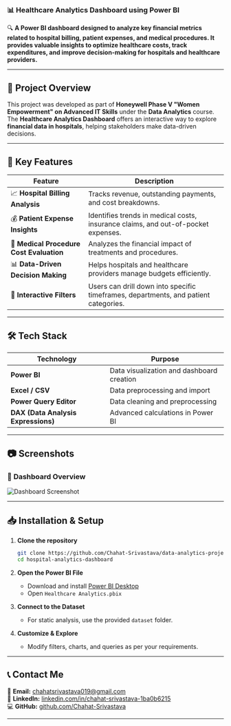 ### 📊 **Healthcare Analytics Dashboard using Power BI**  

🔍 **A Power BI dashboard designed to analyze key financial metrics related to hospital billing, patient expenses, and medical procedures. It provides valuable insights to optimize healthcare costs, track expenditures, and improve decision-making for hospitals and healthcare providers.**  

---  

## 🚀 **Project Overview**  

This project was developed as part of **Honeywell Phase V "Women Empowerment" on Advanced IT Skills** under the **Data Analytics** course. The **Healthcare Analytics Dashboard** offers an interactive way to explore **financial data in hospitals**, helping stakeholders make data-driven decisions.  

---

## 🏥 **Key Features**  

| Feature | Description |
|---------|------------|
| 📈 **Hospital Billing Analysis** | Tracks revenue, outstanding payments, and cost breakdowns. |
| 💰 **Patient Expense Insights** | Identifies trends in medical costs, insurance claims, and out-of-pocket expenses. |
| 🏥 **Medical Procedure Cost Evaluation** | Analyzes the financial impact of treatments and procedures. |
| 📊 **Data-Driven Decision Making** | Helps hospitals and healthcare providers manage budgets efficiently. |
| 🔄 **Interactive Filters** | Users can drill down into specific timeframes, departments, and patient categories. |

---

## 🛠 **Tech Stack**  

| Technology | Purpose |
|------------|---------|
| **Power BI** | Data visualization and dashboard creation |
| **Excel / CSV** | Data preprocessing and import |
| **Power Query Editor** | Data cleaning and preprocessing |
| **DAX (Data Analysis Expressions)** | Advanced calculations in Power BI |

---

## 📷 **Screenshots**  

### 📌 **Dashboard Overview**  
![Dashboard Screenshot](https://imgur.com/jpZ2hoH)  

---

## 📥 **Installation & Setup**  

1. **Clone the repository**  
   ```bash
   git clone https://github.com/Chahat-Srivastava/data-analytics-projects.git
   cd hospital-analytics-dashboard
   ```
2. **Open the Power BI File**  
   - Download and install [Power BI Desktop](https://powerbi.microsoft.com/en-us/desktop/)  
   - Open `Healthcare Analytics.pbix`  

3. **Connect to the Dataset**  
   - For static analysis, use the provided `dataset` folder.  

4. **Customize & Explore**  
   - Modify filters, charts, and queries as per your requirements.  
---

## 📞 **Contact Me**  

📧 **Email:** [chahatsrivastava019@gmail.com](mailto:chahatsrivastava019@gmail.com)  
🔗 **LinkedIn:** [linkedin.com/in/chahat-srivastava-1ba0b6215](https://www.linkedin.com/in/chahat-srivastava-1ba0b6215/)  
💻 **GitHub:** [github.com/Chahat-Srivastava](https://github.com/Chahat-Srivastava)  

---  
